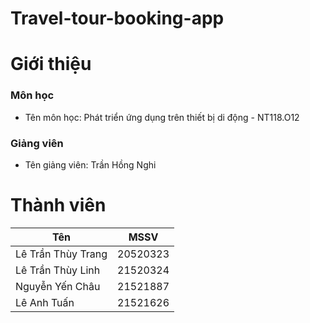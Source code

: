 # Travel-tour-booking-app
# Giới thiệu
### Môn học
- Tên môn học: Phát triển ứng dụng trên thiết bị di động - NT118.O12
### Giảng viên
- Tên giảng viên: Trần Hồng Nghi
# Thành viên
| Tên        |MSSV          | 
| ------------- |-------------| 
| Lê Trần Thùy Trang      |20520323|
| Lê Trần Thùy Linh      |21520324|
| Nguyễn Yến Châu      |21521887|
| Lê Anh Tuấn      |21521626|
